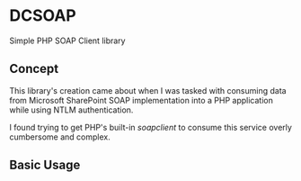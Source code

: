 DCSOAP
======

Simple PHP SOAP Client library

Concept
-------

This library's creation came about when I was tasked with consuming data from Microsoft SharePoint SOAP implementation into a PHP application while using NTLM authentication.

I found trying to get PHP's built-in *soapclient* to consume this service overly cumbersome and complex.


Basic Usage
-----------